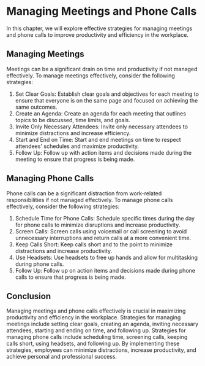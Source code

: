 Managing Meetings and Phone Calls
==============================================================================

In this chapter, we will explore effective strategies for managing meetings and phone calls to improve productivity and efficiency in the workplace.

Managing Meetings
-----------------

Meetings can be a significant drain on time and productivity if not managed effectively. To manage meetings effectively, consider the following strategies:

1. Set Clear Goals: Establish clear goals and objectives for each meeting to ensure that everyone is on the same page and focused on achieving the same outcomes.
2. Create an Agenda: Create an agenda for each meeting that outlines topics to be discussed, time limits, and goals.
3. Invite Only Necessary Attendees: Invite only necessary attendees to minimize distractions and increase efficiency.
4. Start and End on Time: Start and end meetings on time to respect attendees' schedules and maximize productivity.
5. Follow Up: Follow up with action items and decisions made during the meeting to ensure that progress is being made.

Managing Phone Calls
--------------------

Phone calls can be a significant distraction from work-related responsibilities if not managed effectively. To manage phone calls effectively, consider the following strategies:

1. Schedule Time for Phone Calls: Schedule specific times during the day for phone calls to minimize disruptions and increase productivity.
2. Screen Calls: Screen calls using voicemail or call screening to avoid unnecessary interruptions and return calls at a more convenient time.
3. Keep Calls Short: Keep calls short and to the point to minimize distractions and increase productivity.
4. Use Headsets: Use headsets to free up hands and allow for multitasking during phone calls.
5. Follow Up: Follow up on action items and decisions made during phone calls to ensure that progress is being made.

Conclusion
----------

Managing meetings and phone calls effectively is crucial in maximizing productivity and efficiency in the workplace. Strategies for managing meetings include setting clear goals, creating an agenda, inviting necessary attendees, starting and ending on time, and following up. Strategies for managing phone calls include scheduling time, screening calls, keeping calls short, using headsets, and following up. By implementing these strategies, employees can minimize distractions, increase productivity, and achieve personal and professional success.
